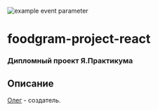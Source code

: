 ![example event parameter](https://github.com/Filengun/foodgram-project-react/actions/workflows/main.yml/badge.svg)

# foodgram-project-react
### Дипломный проект Я.Практикума

## Описание




[Олег](https://github.com/Filengun/) - создатель.
